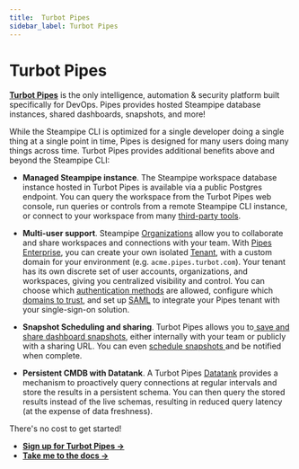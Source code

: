 ```yaml
---
title:  Turbot Pipes
sidebar_label: Turbot Pipes
---
```


# Turbot Pipes

**[Turbot Pipes](https://turbot.com/pipes)** is the only intelligence, automation & security platform built specifically for DevOps. Pipes provides hosted Steampipe database instances, shared dashboards, snapshots, and more!

While the Steampipe CLI is optimized for a single developer doing a single thing at a single point in time, Pipes is designed for many users doing many things across time.  Turbot Pipes provides additional benefits above and beyond the Steampipe CLI:

- **Managed Steampipe instance**. The Steampipe workspace database instance hosted in Turbot Pipes is available via a public Postgres endpoint. You can query the workspace from the Turbot Pipes web console, run queries or controls from a remote Steampipe CLI instance, or connect to your workspace from many [third-party tools](https://turbot.com/pipes/docs/connect).

- **Multi-user support**.  Steampipe [Organizations](https://turbot.com/pipes/docs/organizations) allow you to collaborate and share workspaces and connections with your team.   With [Pipes Enterprise](https://turbot.com/pipes/docs/plans/enterprise), you can create your own isolated [Tenant](https://turbot.com/pipes/docs/tenants), with a custom domain for your environment (e.g. `acme.pipes.turbot.com`). Your tenant has its own discrete set of user accounts, organizations, and workspaces, giving you centralized visibility and control. You can choose which [authentication methods](https://turbot.com/pipes/docs/tenants/settings#authentication-methods) are allowed, configure which [domains to trust](https://turbot.com/pipes/docs/tenants/settings#trusted-login-domains), and set up [SAML](https://turbot.com/pipes/docs/tenants/settings#saml) to integrate your Pipes tenant with your single-sign-on solution.

- **Snapshot Scheduling and sharing**.  Turbot Pipes allows you to[ save and share dashboard snapshots](https://turbot.com/pipes/docs/dashboards#saving--sharing-snapshots), either internally with your team or publicly with a sharing URL.  You can even [schedule snapshots ](https://turbot.com/pipes/docs/queries#scheduling-query-snapshots) and be notified when complete.
 

- **Persistent CMDB with Datatank**.  A Turbot Pipes [Datatank](https://turbot.com/pipes/docs/datatank) provides a mechanism to proactively query connections at regular intervals and store the results in a persistent schema.  You can then query the stored results instead of the live schemas, resulting in reduced query latency (at the expense of data freshness).

There's no cost to get started!

- **[Sign up for Turbot Pipes →](https://pipes.turbot.com)**
- **[Take me to the docs →](https://turbot.com/pipes/docs)**